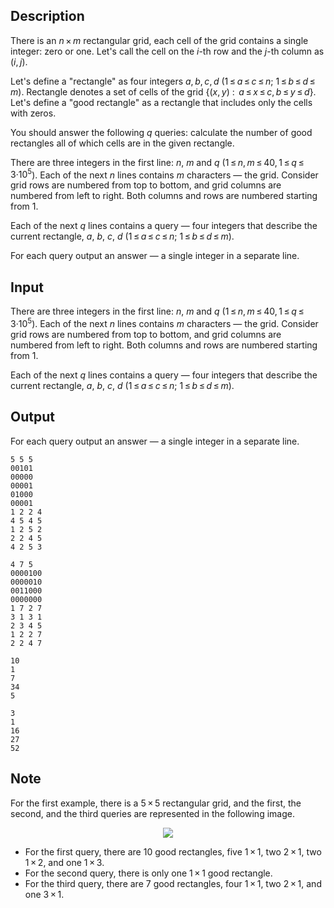 ## Description

<div><p>There is an <span class="tex-span"><i>n</i> × <i>m</i></span> rectangular grid, each cell of the grid contains a single integer: zero or one. Let's call the cell on the <span class="tex-span"><i>i</i></span>-th row and the <span class="tex-span"><i>j</i></span>-th column as <span class="tex-span">(<i>i</i>, <i>j</i>)</span>.</p><p>Let's define a "rectangle" as four integers <span class="tex-span"><i>a</i>, <i>b</i>, <i>c</i>, <i>d</i></span> <span class="tex-span">(1 ≤ <i>a</i> ≤ <i>c</i> ≤ <i>n</i>;&nbsp;1 ≤ <i>b</i> ≤ <i>d</i> ≤ <i>m</i>)</span>. Rectangle denotes a set of cells of the grid <span class="tex-span">{(<i>x</i>, <i>y</i>)&nbsp;: &nbsp;<i>a</i> ≤ <i>x</i> ≤ <i>c</i>, <i>b</i> ≤ <i>y</i> ≤ <i>d</i>}</span>. Let's define a "good rectangle" as a rectangle that includes only the cells with zeros.</p><p>You should answer the following <span class="tex-span"><i>q</i></span> queries: calculate the number of good rectangles all of which cells are in the given rectangle.</p></div><div class="input-specification"><p>There are three integers in the first line: <span class="tex-span"><i>n</i></span>, <span class="tex-span"><i>m</i></span> and <span class="tex-span"><i>q</i></span> (<span class="tex-span">1 ≤ <i>n</i>, <i>m</i> ≤ 40, 1 ≤ <i>q</i> ≤ 3·10<sup class="upper-index">5</sup></span>). Each of the next <span class="tex-span"><i>n</i></span> lines contains <span class="tex-span"><i>m</i></span> characters — the grid. Consider grid rows are numbered from top to bottom, and grid columns are numbered from left to right. Both columns and rows are numbered starting from 1. </p><p>Each of the next <span class="tex-span"><i>q</i></span> lines contains a query — four integers that describe the current rectangle, <span class="tex-span"><i>a</i></span>, <span class="tex-span"><i>b</i></span>, <span class="tex-span"><i>c</i></span>, <span class="tex-span"><i>d</i></span> <span class="tex-span">(1 ≤ <i>a</i> ≤ <i>c</i> ≤ <i>n</i>;&nbsp;1 ≤ <i>b</i> ≤ <i>d</i> ≤ <i>m</i>)</span>.</p></div><div class="output-specification"><p>For each query output an answer — a single integer in a separate line.</p></div>

## Input

<p>There are three integers in the first line: <span class="tex-span"><i>n</i></span>, <span class="tex-span"><i>m</i></span> and <span class="tex-span"><i>q</i></span> (<span class="tex-span">1 ≤ <i>n</i>, <i>m</i> ≤ 40, 1 ≤ <i>q</i> ≤ 3·10<sup class="upper-index">5</sup></span>). Each of the next <span class="tex-span"><i>n</i></span> lines contains <span class="tex-span"><i>m</i></span> characters — the grid. Consider grid rows are numbered from top to bottom, and grid columns are numbered from left to right. Both columns and rows are numbered starting from 1. </p><p>Each of the next <span class="tex-span"><i>q</i></span> lines contains a query — four integers that describe the current rectangle, <span class="tex-span"><i>a</i></span>, <span class="tex-span"><i>b</i></span>, <span class="tex-span"><i>c</i></span>, <span class="tex-span"><i>d</i></span> <span class="tex-span">(1 ≤ <i>a</i> ≤ <i>c</i> ≤ <i>n</i>;&nbsp;1 ≤ <i>b</i> ≤ <i>d</i> ≤ <i>m</i>)</span>.</p>

## Output

<p>For each query output an answer — a single integer in a separate line.</p>





```input1
5 5 5
00101
00000
00001
01000
00001
1 2 2 4
4 5 4 5
1 2 5 2
2 2 4 5
4 2 5 3

```




```input2
4 7 5
0000100
0000010
0011000
0000000
1 7 2 7
3 1 3 1
2 3 4 5
1 2 2 7
2 2 4 7

```




```output1
10
1
7
34
5

```




```output2
3
1
16
27
52

```



## Note

<p>For the first example, there is a <span class="tex-span">5 × 5</span> rectangular grid, and the first, the second, and the third queries are represented in the following image.</p><center> <img class="tex-graphics" src="file://swShpcxQ.png" style="max-width: 100.0%;max-height: 100.0%;"> </center><ul> <li> For the first query, there are <span class="tex-span">10</span> good rectangles, five <span class="tex-span">1 × 1</span>, two <span class="tex-span">2 × 1</span>, two <span class="tex-span">1 × 2</span>, and one <span class="tex-span">1 × 3</span>. </li><li> For the second query, there is only one <span class="tex-span">1 × 1</span> good rectangle. </li><li> For the third query, there are <span class="tex-span">7</span> good rectangles, four <span class="tex-span">1 × 1</span>, two <span class="tex-span">2 × 1</span>, and one <span class="tex-span">3 × 1</span>. </li></ul>
